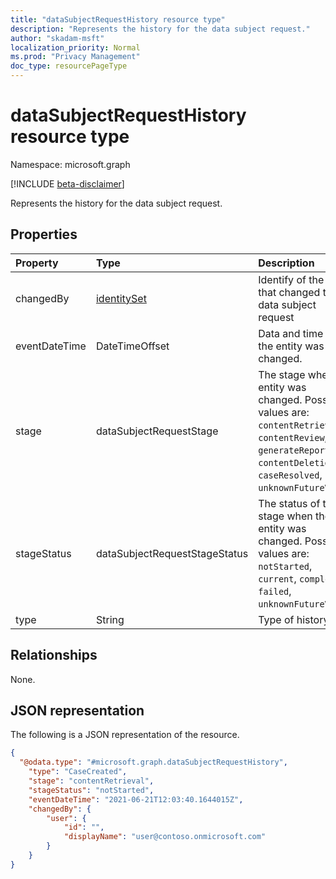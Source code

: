```yaml
---
title: "dataSubjectRequestHistory resource type"
description: "Represents the history for the data subject request."
author: "skadam-msft"
localization_priority: Normal
ms.prod: "Privacy Management"
doc_type: resourcePageType
---
```


# dataSubjectRequestHistory resource type

Namespace: microsoft.graph

[!INCLUDE [beta-disclaimer](../../includes/beta-disclaimer.md)]

Represents the history for the data subject request.

## Properties
|Property|Type|Description|
|:---|:---|:---|
|changedBy|[identitySet](../resources/identityset.md)|Identify of the user that changed the data subject request|
|eventDateTime|DateTimeOffset|Data and time when the entity was changed.|
|stage|dataSubjectRequestStage|The stage when the entity was changed. Possible values are: `contentRetrieval`, `contentReview`, `generateReport`, `contentDeletion`, `caseResolved`, `unknownFutureValue`.|
|stageStatus|dataSubjectRequestStageStatus|The status of the stage when the entity was changed. Possible values are: `notStarted`, `current`, `completed`, `failed`, `unknownFutureValue`.|
|type|String|Type of history|

## Relationships
None.

## JSON representation
The following is a JSON representation of the resource.
<!-- {
  "blockType": "resource",
  "@odata.type": "microsoft.graph.dataSubjectRequestHistory"
}
-->
``` json
{
  "@odata.type": "#microsoft.graph.dataSubjectRequestHistory",
    "type": "CaseCreated",
    "stage": "contentRetrieval",
    "stageStatus": "notStarted",
    "eventDateTime": "2021-06-21T12:03:40.1644015Z",
    "changedBy": {
        "user": {
            "id": "",
            "displayName": "user@contoso.onmicrosoft.com"
        }
    }
}
```

